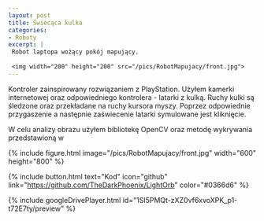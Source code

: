 ```yaml
---
layout: post
title: Świecąca kulka
categories:
- Roboty
excerpt: |
 Robot laptopa wożący pokój mapujący.
  
 <img width="200" height="200" src="/pics/RobotMapujacy/front.jpg"> 
---
```


Kontroler zainspirowany rozwiązaniem z PlayStation. Użyłem kamerki internetowej oraz odpowiedniego kontrolera - latarki z kulką. Ruchy kulki są śledzone oraz przekładane na ruchy kursora myszy. Poprzez odpowiednie przygaszenie a następnie zaświecenie latarki symulowane jest kliknięcie.

W celu analizy obrazu użyłem bibliotekę OpenCV oraz metodę wykrywania przedstawioną w [](https://forbot.pl/blog/opencv-2-wykrywanie-obiektow-id4888)

{% include figure.html image="/pics/RobotMapujacy/front.jpg" width="600" height="800" %}

{% include button.html text="Kod" icon="github" link="https://github.com/TheDarkPhoenix/LightOrb" color="#0366d6" %}

{% include googleDrivePlayer.html id="1SI5PMQt-zXZ0vf6xvoXPK_p1-t72E7ty/preview" %}
